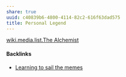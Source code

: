 ```yaml
---
share: true
uuid: c40839b6-4800-4114-82c2-616f63dad575
title: Personal Legend
---
```

[wiki.media.list.The Alchemist](/0eaeffc3-edc5-48f1-8f97-1bcca701739a)

#### Backlinks

* [Learning to sail the memes](/e3ed979d-7207-4dfa-806c-03aab973a4c9)